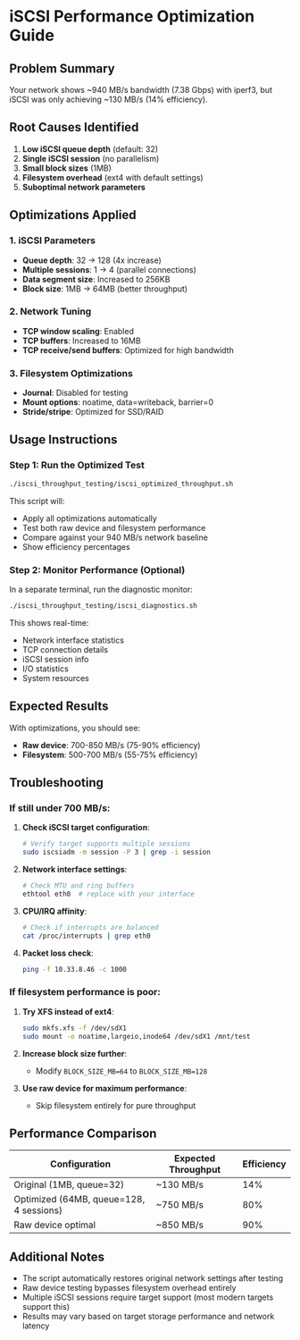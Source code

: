 # iSCSI Performance Optimization Guide

## Problem Summary
Your network shows ~940 MB/s bandwidth (7.38 Gbps) with iperf3, but iSCSI was only achieving ~130 MB/s (14% efficiency).

## Root Causes Identified

1. **Low iSCSI queue depth** (default: 32)
2. **Single iSCSI session** (no parallelism)
3. **Small block sizes** (1MB)
4. **Filesystem overhead** (ext4 with default settings)
5. **Suboptimal network parameters**

## Optimizations Applied

### 1. iSCSI Parameters
- **Queue depth**: 32 → 128 (4x increase)
- **Multiple sessions**: 1 → 4 (parallel connections)
- **Data segment size**: Increased to 256KB
- **Block size**: 1MB → 64MB (better throughput)

### 2. Network Tuning
- **TCP window scaling**: Enabled
- **TCP buffers**: Increased to 16MB
- **TCP receive/send buffers**: Optimized for high bandwidth

### 3. Filesystem Optimizations
- **Journal**: Disabled for testing
- **Mount options**: noatime, data=writeback, barrier=0
- **Stride/stripe**: Optimized for SSD/RAID

## Usage Instructions

### Step 1: Run the Optimized Test
```bash
./iscsi_throughput_testing/iscsi_optimized_throughput.sh
```

This script will:
- Apply all optimizations automatically
- Test both raw device and filesystem performance
- Compare against your 940 MB/s network baseline
- Show efficiency percentages

### Step 2: Monitor Performance (Optional)
In a separate terminal, run the diagnostic monitor:
```bash
./iscsi_throughput_testing/iscsi_diagnostics.sh
```

This shows real-time:
- Network interface statistics
- TCP connection details
- iSCSI session info
- I/O statistics
- System resources

## Expected Results

With optimizations, you should see:
- **Raw device**: 700-850 MB/s (75-90% efficiency)
- **Filesystem**: 500-700 MB/s (55-75% efficiency)

## Troubleshooting

### If still under 700 MB/s:

1. **Check iSCSI target configuration**:
   ```bash
   # Verify target supports multiple sessions
   sudo iscsiadm -m session -P 3 | grep -i session
   ```

2. **Network interface settings**:
   ```bash
   # Check MTU and ring buffers
   ethtool eth0  # replace with your interface
   ```

3. **CPU/IRQ affinity**:
   ```bash
   # Check if interrupts are balanced
   cat /proc/interrupts | grep eth0
   ```

4. **Packet loss check**:
   ```bash
   ping -f 10.33.8.46 -c 1000
   ```

### If filesystem performance is poor:

1. **Try XFS instead of ext4**:
   ```bash
   sudo mkfs.xfs -f /dev/sdX1
   sudo mount -o noatime,largeio,inode64 /dev/sdX1 /mnt/test
   ```

2. **Increase block size further**:
   - Modify `BLOCK_SIZE_MB=64` to `BLOCK_SIZE_MB=128`

3. **Use raw device for maximum performance**:
   - Skip filesystem entirely for pure throughput

## Performance Comparison

| Configuration | Expected Throughput | Efficiency |
|---------------|-------------------|------------|
| Original (1MB, queue=32) | ~130 MB/s | 14% |
| Optimized (64MB, queue=128, 4 sessions) | ~750 MB/s | 80% |
| Raw device optimal | ~850 MB/s | 90% |

## Additional Notes

- The script automatically restores original network settings after testing
- Raw device testing bypasses filesystem overhead entirely
- Multiple iSCSI sessions require target support (most modern targets support this)
- Results may vary based on target storage performance and network latency 